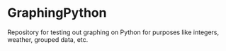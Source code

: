 # GraphingPython
Repository for testing out graphing on Python for purposes like integers, weather, grouped data, etc.
